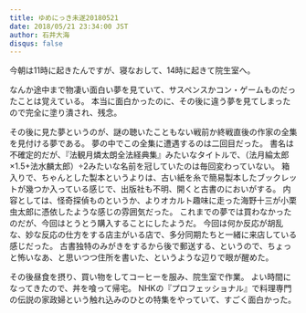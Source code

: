 ```yaml
---
title: ゆめにっき未遂20180521
date: 2018/05/21 23:34:00 JST
author: 石井大海
disqus: false
---
```


今朝は11時に起きたんですが、寝なおして、14時に起きて院生室へ。

なんか途中まで物凄い面白い夢を見ていて、サスペンスかコン・ゲームものだったことは覚えている。
本当に面白かったのに、その後に違う夢を見てしまったので完全に塗り潰され、残念。

その後に見た夢というのが、謎の聴いたこともない戦前か終戦直後の作家の全集を見付ける夢である。
夢の中でこの全集に遭遇するのは二回目だった。
書名は不確定的だが、『法観月燐太朗全法経典集』みたいなタイトルで、（法月綸太郎×1.5+法水麟太郎）÷2みたいな名前を冠していたのは毎回変わっていない。
箱入りで、ちゃんとした製本というよりは、古い紙を糸で簡易製本したブックレットが幾つか入っている感じで、出版社も不明、開くと古書のにおいがする。
内容としては、怪奇探偵ものというか、よりオカルト趣味に走った海野十三が小栗虫太郎に憑依したような感じの雰囲気だった。
これまでの夢では買わなかったのだが、今回はとうとう購入することにしたようだ。
今回は何か反応が胡乱な、妙な反応の仕方をする店主がいる店で、多分同期たちと一緒に来店している感じだった。
古書独特のみがきをするから後で郵送する、というので、ちょっと怖いなあ、と思いつつ住所を書いた、というような辺りで眼が醒めた。

その後昼食を摂り、買い物をしてコーヒーを服み、院生室で作業。
よい時間になってきたので、丼を喰って帰宅。
NHKの『プロフェッショナル』で料理専門の伝説の家政婦という触れ込みのひとの特集をやっていて、すごく面白かった。
